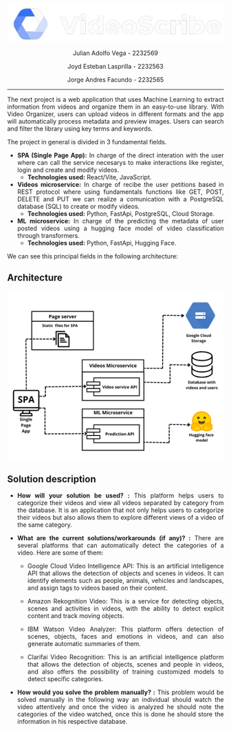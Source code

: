 <div align="center">

<div align=center>

![Logo](./FrontEnd/src/images/Logo.png)

</div>

Julian Adolfo Vega - 2232569

Joyd Esteban Lasprilla - 2232563

Jorge Andres Facundo - 2232565

---

<div align ="justify">

The next project is a web application that uses Machine Learning to extract information from videos and organize them in an easy-to-use library. With Video Organizer, users can upload videos in different formats and the app will automatically process metadata and preview images. Users can search and filter the library using key terms and keywords.

The project in general is divided in 3 fundamental fields.

* **SPA (Single Page App):** In charge of the direct interation with the user where can call the service necesarys to make interactions like register, login and create and modify videos.
  * **Technologies used:** React/Vite, JavaScript.
* **Videos microservice:** In charge of recibe the user petitions based in REST protocol where using fundamentals functions like GET, POST, DELETE and PUT we can realize a comunication with a PostgreSQL database (SQL) to create or modify videos.
  * **Technologies used:** Python, FastApi, PostgreSQL, Cloud Storage.
* **ML microservice:** In charge of the predicting the metadata of user posted videos using a hugging face model of video classification through transformers.
  * **Technologies used:** Python, FastApi, Hugging Face.

We can see this principal fields in the following architecture:

## Architecture

<div align=center>

![Architecture](./Images/Architecture.png)

</div>

## Solution description

* **How will your solution be used? :** This platform helps users to categorize their videos and view all videos separated by category from the database. It is an application that not only helps users to categorize their videos but also allows them to explore different views of a video of the same category. 

* **What are the current solutions/workarounds (if any)? :** There are several platforms that can automatically detect the categories of a video. Here are some of them:

   - Google Cloud Video Intelligence API: This is an artificial intelligence API that allows the detection of objects and scenes in videos. It can identify elements such as people, animals, vehicles and landscapes, and assign tags to videos based on their content.

   - Amazon Rekognition Video: This is a service for detecting objects, scenes and activities in videos, with the ability to detect explicit content and track moving objects.

   - IBM Watson Video Analyzer: This platform offers detection of scenes, objects, faces and emotions in videos, and can also generate automatic summaries of them.

   - Clarifai Video Recognition: This is an artificial intelligence platform that allows the detection of objects, scenes and people in videos, and also offers the possibility of training customized models to detect specific categories.

* **How would you solve the problem manually? :** This problem would be solved manually in the following way an individual should watch the video attentively and once the video is analyzed he should note the categories of the video watched, once this is done he should store the information in his respective database.
<div>

</div>
